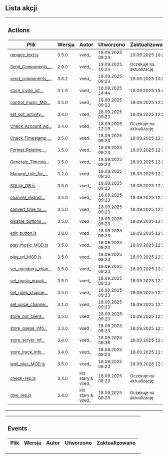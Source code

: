 

## Lista akcji
<!-- ACTIONS_TABLE_START -->

<table>
<tr>
  <td>

### Actions
| Plik | Wersja | Autor | Utworzono | Zaktualizowano
|------|--------|-------|-----------|----------------|
| <small>[replace_text.js](https://github.com/vxe3D/dbm-mods/blob/main/actions%2F%5BVX%5Dreplace_text.js)</small> | <small>3.5.0</small> | <small>vxed_</small> | <small>18.09.2025 09:23</small> | <small>19.09.2025 10:28</small> |
| <small>[Send_Components_...](https://github.com/vxe3D/dbm-mods/blob/main/actions%2F%5BVX%5DSend_Components_Webhook.js)</small> | <small>2.0.0</small> | <small>vxed_</small> | <small>19.09.2025 10:24</small> | <small>Oczekuje na aktualizację</small> |
| <small>[send_components_...](https://github.com/vxe3D/dbm-mods/blob/main/actions%2F%5BVX%5Dsend_components_v2_MOD.js)</small> | <small>3.6.2</small> | <small>vxed_</small> | <small>18.09.2025 09:23</small> | <small>19.09.2025 10:24</small> |
| <small>[store_invite_inf...](https://github.com/vxe3D/dbm-mods/blob/main/actions%2F%5BVX%5Dstore_invite_info.js)</small> | <small>3.1.0</small> | <small>vxed_</small> | <small>18.09.2025 14:44</small> | <small>18.09.2025 15:48</small> |
| <small>[control_music_MO...](https://github.com/vxe3D/dbm-mods/blob/main/actions%2F%5BVX%5Dcontrol_music_MOD.js)</small> | <small>3.5.0</small> | <small>vxed_</small> | <small>18.09.2025 09:23</small> | <small>18.09.2025 12:21</small> |
| <small>[set_bot_activity...](https://github.com/vxe3D/dbm-mods/blob/main/actions%2F%5BVX%5Dset_bot_activity_MOD.js)</small> | <small>3.4.0</small> | <small>vxed_</small> | <small>18.09.2025 09:23</small> | <small>18.09.2025 12:20</small> |
| <small>[Check_Account_Ag...](https://github.com/vxe3D/dbm-mods/blob/main/actions%2F%5BVX%5DCheck_Account_Age.js)</small> | <small>3.4.0</small> | <small>vxed_</small> | <small>18.09.2025 12:19</small> | <small>Oczekuje na aktualizację</small> |
| <small>[Check_Timestamp_...](https://github.com/vxe3D/dbm-mods/blob/main/actions%2F%5BVX%5DCheck_Timestamp_Difference.js)</small> | <small>3.5.0</small> | <small>vxed_</small> | <small>18.09.2025 09:23</small> | <small>18.09.2025 12:19</small> |
| <small>[Format_Relative_...](https://github.com/vxe3D/dbm-mods/blob/main/actions%2F%5BVX%5DFormat_Relative_Time.js)</small> | <small>3.5.0</small> | <small>vxed_</small> | <small>18.09.2025 09:23</small> | <small>18.09.2025 12:19</small> |
| <small>[Generate_Timesta...](https://github.com/vxe3D/dbm-mods/blob/main/actions%2F%5BVX%5DGenerate_Timestamp.js)</small> | <small>3.5.0</small> | <small>vxed_</small> | <small>18.09.2025 09:23</small> | <small>18.09.2025 12:19</small> |
| <small>[Manage_role_for_...](https://github.com/vxe3D/dbm-mods/blob/main/actions%2F%5BVX%5DManage_role_for_All_members.js)</small> | <small>3.2.0</small> | <small>vxed</small> | <small>18.09.2025 09:23</small> | <small>18.09.2025 12:19</small> |
| <small>[SQLite_DB.js](https://github.com/vxe3D/dbm-mods/blob/main/actions%2F%5BVX%5DSQLite_DB.js)</small> | <small>3.5.0</small> | <small>vxed_</small> | <small>18.09.2025 09:23</small> | <small>18.09.2025 12:19</small> |
| <small>[channel_restrict...](https://github.com/vxe3D/dbm-mods/blob/main/actions%2F%5BVX%5Dchannel_restriction.js)</small> | <small>3.5.0</small> | <small>vxed_</small> | <small>18.09.2025 09:23</small> | <small>18.09.2025 12:19</small> |
| <small>[convert_time_to_...](https://github.com/vxe3D/dbm-mods/blob/main/actions%2F%5BVX%5Dconvert_time_to_seconds_MOD.js)</small> | <small>3.5.0</small> | <small>vxed_</small> | <small>18.09.2025 09:23</small> | <small>18.09.2025 12:19</small> |
| <small>[disable_buttons_...](https://github.com/vxe3D/dbm-mods/blob/main/actions%2F%5BVX%5Ddisable_buttons_select.js)</small> | <small>3.5.0</small> | <small>vxed_</small> | <small>18.09.2025 09:23</small> | <small>18.09.2025 12:19</small> |
| <small>[edit_button.js](https://github.com/vxe3D/dbm-mods/blob/main/actions%2F%5BVX%5Dedit_button.js)</small> | <small>3.8.0</small> | <small>vxed_</small> | <small>18.09.2025 09:23</small> | <small>18.09.2025 12:19</small> |
| <small>[play_music_MOD.js](https://github.com/vxe3D/dbm-mods/blob/main/actions%2F%5BVX%5Dplay_music_MOD.js)</small> | <small>3.5.0</small> | <small>vxed_</small> | <small>18.09.2025 09:23</small> | <small>18.09.2025 12:19</small> |
| <small>[play_url_MOD.js](https://github.com/vxe3D/dbm-mods/blob/main/actions%2F%5BVX%5Dplay_url_MOD.js)</small> | <small>3.5.0</small> | <small>vxed_</small> | <small>18.09.2025 09:23</small> | <small>18.09.2025 12:19</small> |
| <small>[set_members_chan...](https://github.com/vxe3D/dbm-mods/blob/main/actions%2F%5BVX%5Dset_members_channel_perms.js)</small> | <small>3.5.0</small> | <small>vxed_</small> | <small>18.09.2025 09:23</small> | <small>18.09.2025 12:19</small> |
| <small>[set_music_equali...](https://github.com/vxe3D/dbm-mods/blob/main/actions%2F%5BVX%5Dset_music_equalizer_MOD.js)</small> | <small>3.5.0</small> | <small>vxed_</small> | <small>18.09.2025 09:23</small> | <small>18.09.2025 12:19</small> |
| <small>[set_roles_channe...](https://github.com/vxe3D/dbm-mods/blob/main/actions%2F%5BVX%5Dset_roles_channel_perms.js)</small> | <small>3.5.0</small> | <small>vxed_</small> | <small>18.09.2025 09:23</small> | <small>18.09.2025 12:19</small> |
| <small>[set_voice_channe...](https://github.com/vxe3D/dbm-mods/blob/main/actions%2F%5BVX%5Dset_voice_channel_status_MOD.js)</small> | <small>3.1.0</small> | <small>vxed_</small> | <small>18.09.2025 09:23</small> | <small>18.09.2025 12:19</small> |
| <small>[store_bot_client...](https://github.com/vxe3D/dbm-mods/blob/main/actions%2F%5BVX%5Dstore_bot_client_info.js)</small> | <small>3.5.0</small> | <small>vxed_</small> | <small>18.09.2025 09:23</small> | <small>18.09.2025 12:19</small> |
| <small>[store_queue_info...](https://github.com/vxe3D/dbm-mods/blob/main/actions%2F%5BVX%5Dstore_queue_info_MOD.js)</small> | <small>3.3.0</small> | <small>vxed_</small> | <small>18.09.2025 09:23</small> | <small>18.09.2025 12:19</small> |
| <small>[store_server_inf...](https://github.com/vxe3D/dbm-mods/blob/main/actions%2F%5BVX%5Dstore_server_info.js)</small> | <small>3.4.0</small> | <small>vxed_</small> | <small>18.09.2025 09:36</small> | <small>18.09.2025 12:19</small> |
| <small>[store_track_info...](https://github.com/vxe3D/dbm-mods/blob/main/actions%2F%5BVX%5Dstore_track_info_MOD.js)</small> | <small>3.4.0</small> | <small>vxed_</small> | <small>18.09.2025 09:23</small> | <small>18.09.2025 12:19</small> |
| <small>[wait_plus_MOD.js](https://github.com/vxe3D/dbm-mods/blob/main/actions%2F%5BVX%5Dwait_plus_MOD.js)</small> | <small>3.5.0</small> | <small>vxed_</small> | <small>18.09.2025 09:23</small> | <small>18.09.2025 12:19</small> |
| <small>[check-rep.js](https://github.com/vxe3D/dbm-mods/blob/main/actions%2F%5BVX-C%5Dcheck-rep.js)</small> | <small>3.4.0</small> | <small>Hit stary & vxed_</small> | <small>18.09.2025 09:23</small> | <small>Oczekuje na aktualizację</small> |
| <small>[give_rep.js](https://github.com/vxe3D/dbm-mods/blob/main/actions%2F%5BVX-C%5Dgive_rep.js)</small> | <small>3.4.0</small> | <small>Hit stary & vxed_</small> | <small>18.09.2025 09:23</small> | <small>Oczekuje na aktualizację</small> |

  </td>
</tr>
</table>

<table>
<tr>
  <td>

### Events
| Plik | Wersja | Autor | Utworzono | Zaktualizowano
|------|--------|-------|-----------|----------------|


  </td>
</tr>
</table>

<!-- ACTIONS_TABLE_END -->
